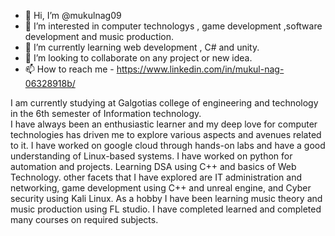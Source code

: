 - 👋 Hi, I’m @mukulnag09
- 👀 I’m interested in computer technologys , game development ,software development and music production.
- 🌱 I’m currently learning web development , C# and unity.
- 💞️ I’m looking to collaborate on any project or new idea.
- 📫 How to reach me - https://www.linkedin.com/in/mukul-nag-06328918b/

<!---
mukulnag09/mukulnag09 is a ✨ special ✨ repository because its `README.md` (this file) appears on your GitHub profile.
You can click the Preview link to take a look at your changes.
--->
I am currently studying at Galgotias college of engineering and technology in the 6th semester of Information technology.  
I have always been an enthusiastic learner and my deep love for computer technologies has driven me to explore various aspects and avenues related to it.
I have worked on google cloud through hands-on labs and have a good understanding of Linux-based systems.
I have worked on python for automation and projects.
Learning DSA using C++ and basics of Web Technology. 
other facets that I have explored are IT administration and networking, game development using C++ and unreal engine, and Cyber security using Kali Linux.
As a hobby I have been learning music theory and music production using FL studio. I have completed learned and completed many courses on required subjects.  
